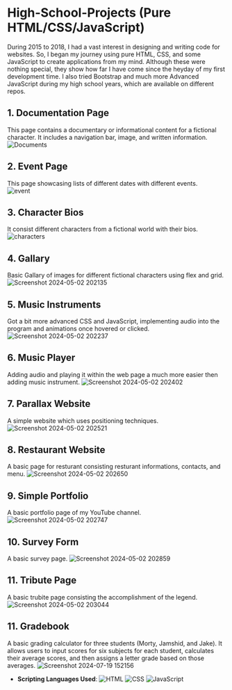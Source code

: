 # High-School-Projects (Pure HTML/CSS/JavaScript)

During 2015 to 2018, I had a vast interest in designing and writing code for websites. So, I began my journey using pure HTML, CSS, and some JavaScript to create applications from my mind. Although these were nothing special, they show how far I have come since the heyday of my first development time.
I also tried Bootstrap and much more Advanced JavaScript during my high school years, which are available on different repos.

## 1. Documentation Page
This page contains a documentary or informational content for a fictional character. It includes a navigation bar, image, and written information.
![Documents](https://github.com/AhmadYasi/High-School-Projects/assets/130148111/7f57d78f-9611-4bdf-b866-cf130670d549)

## 2. Event Page
This page showcasing lists of different dates with different events.  
![event](https://github.com/AhmadYasi/High-School-Projects/assets/130148111/e023b10b-1676-4fc3-aad2-2f02e3f89f5c)

## 3. Character Bios
It consist different characters from a fictional world with their bios.
![characters](https://github.com/AhmadYasi/High-School-Projects/assets/130148111/ab496d9f-b217-4f48-9ece-cb6817580938)

## 4. Gallary
Basic Gallary of images for different fictional characters using flex and grid.
![Screenshot 2024-05-02 202135](https://github.com/AhmadYasi/High-School-Projects/assets/130148111/79b63535-d165-4695-bae9-6e2c434f0901)

## 5. Music Instruments
Got a bit more advanced CSS and JavaScript, implementing audio into the program and animations once hovered or clicked.
![Screenshot 2024-05-02 202237](https://github.com/AhmadYasi/High-School-Projects/assets/130148111/5f2ae1dd-9e71-42bc-ad63-d0c8c06d44ea)

## 6. Music Player
Adding audio and playing it within the web page a much more easier then adding music instrument.
![Screenshot 2024-05-02 202402](https://github.com/AhmadYasi/High-School-Projects/assets/130148111/e842f427-c3ef-4c34-acbb-43d277100ca4)

## 7. Parallax Website
A simple website which uses positioning techniques.
![Screenshot 2024-05-02 202521](https://github.com/AhmadYasi/High-School-Projects/assets/130148111/f5375229-fb52-490d-b5f3-6375f59e4469)

## 8. Restaurant Website
A basic page for resturant consisting resturant informations, contacts, and menu.
![Screenshot 2024-05-02 202650](https://github.com/AhmadYasi/High-School-Projects/assets/130148111/38633260-9716-43ef-8b01-4ebc91dedc5b)

## 9. Simple Portfolio
A basic portfolio page of my YouTube channel.
![Screenshot 2024-05-02 202747](https://github.com/AhmadYasi/High-School-Projects/assets/130148111/a1dca128-942f-4cb3-a041-d5f43a80bad1)

## 10. Survey Form
A basic survey page.
![Screenshot 2024-05-02 202859](https://github.com/AhmadYasi/High-School-Projects/assets/130148111/35d28618-33f8-4d6e-a239-c1378a602351)

## 11. Tribute Page
A basic trubite page consisting the accomplishment of the legend.
![Screenshot 2024-05-02 203044](https://github.com/AhmadYasi/High-School-Projects/assets/130148111/82244976-6e44-4a85-95f3-a48b2dd6d604)

## 11. Gradebook
A basic grading calculator for three students (Morty, Jamshid, and Jake). It allows users to input scores for six subjects for each student, calculates their average scores, and then assigns a letter grade based on those averages.
![Screenshot 2024-07-19 152156](https://github.com/user-attachments/assets/93172f54-1970-497e-aaa0-3e6216f9ef3f)


- **Scripting Languages Used**:
![HTML](https://img.shields.io/badge/-HTML-E34F26?logo=html5&logoColor=white) ![CSS](https://img.shields.io/badge/-CSS-1572B6?logo=css3&logoColor=white) ![JavaScript](https://img.shields.io/badge/-JavaScript-F7DF1E?logo=javascript&logoColor=black)
